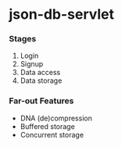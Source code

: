 # json-db-servlet

### Stages
1. Login
1. Signup
1. Data access
1. Data storage

### Far-out Features
* DNA (de)compression
* Buffered storage
* Concurrent storage
